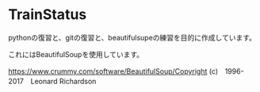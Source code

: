 # TrainStatus

pythonの復習と、gitの復習と、beautifulsupeの練習を目的に作成しています。


これにはBeautifulSoupを使用しています。

https://www.crummy.com/software/BeautifulSoup/Copyright (c)　1996-2017　Leonard Richardson
